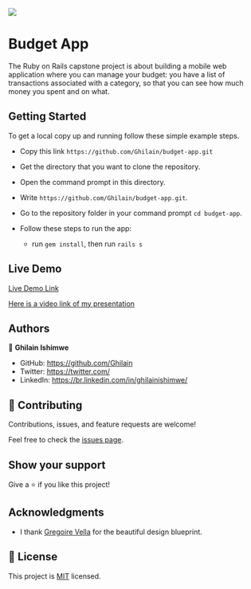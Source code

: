 ![](https://img.shields.io/badge/Microverse-blueviolet)

# Budget App

The Ruby on Rails capstone project is about building a mobile web application where you can manage your budget: you have a list of transactions associated with a category, so that you can see how much money you spent and on what.

## Getting Started
To get a local copy up and running follow these simple example steps.

- Copy this link `https://github.com/Ghilain/budget-app.git`
- Get the directory that you want to clone the repository.
- Open the command prompt in this directory.
- Write `https://github.com/Ghilain/budget-app.git`.
- Go to the repository folder in your command prompt `cd budget-app`.

- Follow these steps to run the app:
  - run `gem install`, then run `rails s`

## Live Demo

[Live Demo Link](https://desolate-fjord-22181.herokuapp.com/)

[Here is a video link of my presentation](https://www.loom.com/share/c48765f4e0694ab386672508ff499e8a)

## Authors

👤 **Ghilain Ishimwe**

- GitHub: https://github.com/Ghilain
- Twitter: https://twitter.com/
- LinkedIn: https://br.linkedin.com/in/ghilainishimwe/

## 🤝 Contributing

Contributions, issues, and feature requests are welcome!

Feel free to check the [issues page](/issues).

## Show your support

Give a ⭐️ if you like this project!

## Acknowledgments

- I thank [Gregoire Vella](https://www.behance.net/gallery/19759151/Snapscan-iOs-design-and-branding?tracking_source=) for the beautiful design blueprint.

## 📝 License

This project is [MIT](./MIT.md) licensed.



